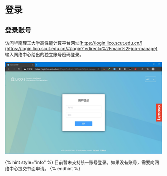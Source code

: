 # 登录

## 登录账号

访问华南理工大学高性能计算平台网址[https://login.lico.scut.edu.cn/](https://login.lico.scut.edu.cn/#/login?redirect=%2Fmain%2Fjob-manage) 输入网络中心给出的独立账号密码登录。

![](../.gitbook/assets/qq-jie-tu-20201009095453.jpg)

{% hint style="info" %}
 目前暂未支持统一账号登录。如果没有账号，需要向网络中心提交书面申请。
{% endhint %}




